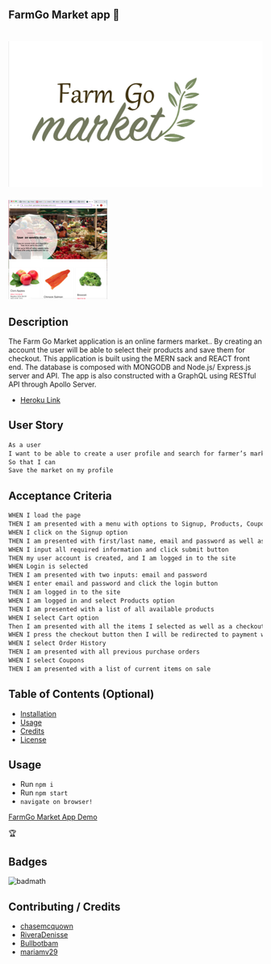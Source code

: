 ## FarmGo Market app 🌿

# ![Farm-Go](client/src/assets/logo.jpg)

<p style="align-contents: center";>
<img href='https://farm-gomarket.herokuapp.com/sales' src='client/src/assets/FarmGo.png'Width='196' height='196'>



<br>


## Description 
 The Farm Go Market application is an online farmers market.. By creating an account the user will be able to select their products and save them for checkout. This application is built using the MERN sack and REACT front end. The database is composed with MONGODB and Node.js/ Express.js server and API. The app is also constructed with a GraphQL using RESTful API through Apollo Server. 


* [Heroku Link](https://farm-gomarket.herokuapp.com/)


## User Story 
```md
As a user
I want to be able to create a user profile and search for farmer’s market by location
So that I can
Save the market on my profile
```



## Acceptance Criteria 
```md
WHEN I load the page
THEN I am presented with a menu with options to Signup, Products, Coupons, Categories, Order History and Cart
WHEN I click on the Signup option
THEN I am presented with first/last name, email and password as well as an option to login
WHEN I input all required information and click submit button
THEN my user account is created, and I am logged in to the site
WHEN Login is selected
THEN I am presented with two inputs: email and password
WHEN I enter email and password and click the login button
THEN I am logged in to the site
WHEN I am logged in and select Products option
THEN I am presented with a list of all available products 
WHEN I select Cart option
Then I am presented with all the items I selected as well as a checkout button
WHEN I press the checkout button then I will be redirected to payment website and once payment is complete I will be sent back to FarmGo Market
WHEN I select Order History
THEN I am presented with all previous purchase orders
WHEN I select Coupons
THEN I am presented with a list of current items on sale

```



## Table of Contents (Optional)



* [Installation](#installation)
* [Usage](#usage)
* [Credits](#credits)
* [License](#license)


## Usage 
* Run `npm i` 
* Run `npm start` 
* `navigate on browser!` 

[FarmGo Market App Demo](https://farm-gomarket.herokuapp.com/sales)

🏆 
## Badges

![badmath](https://img.shields.io/github/languages/top/nielsenjared/badmath)

## Contributing / Credits

* [chasemcquown](https://github.com/chasemcquown)
* [RiveraDenisse](https://github.com/RiveraDenisse)
* [Bullbotbam](https://github.com/Bullbotbam)
* [mariamv29](https://github.com/mariamv29/README-generator.git)
